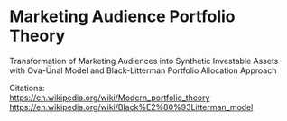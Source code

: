 # Marketing Audience Portfolio Theory
Transformation of Marketing Audiences into Synthetic Investable Assets with Ova-Ünal Model and Black-Litterman Portfolio Allocation Approach

Citations:<br>
<a href="https://en.wikipedia.org/wiki/Modern_portfolio_theory">https://en.wikipedia.org/wiki/Modern_portfolio_theory</a><br>
<a href="https://en.wikipedia.org/wiki/Black%E2%80%93Litterman_model">https://en.wikipedia.org/wiki/Black%E2%80%93Litterman_model</a>
